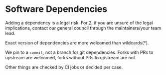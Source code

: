 # Software Dependencies

Adding a dependency is a legal risk.
For 2, if you are unsure of the legal implications, contact our general council through the maintainers/your team lead. 

Exact version of dependencies are more welcomed than wildcards(*).

We pin to a `commit`, not a branch for git dependencies. 
Forks with PRs to upstream are welcomed, forks without PRs to upstream are not.

Other things are checked by CI jobs or decided per case.